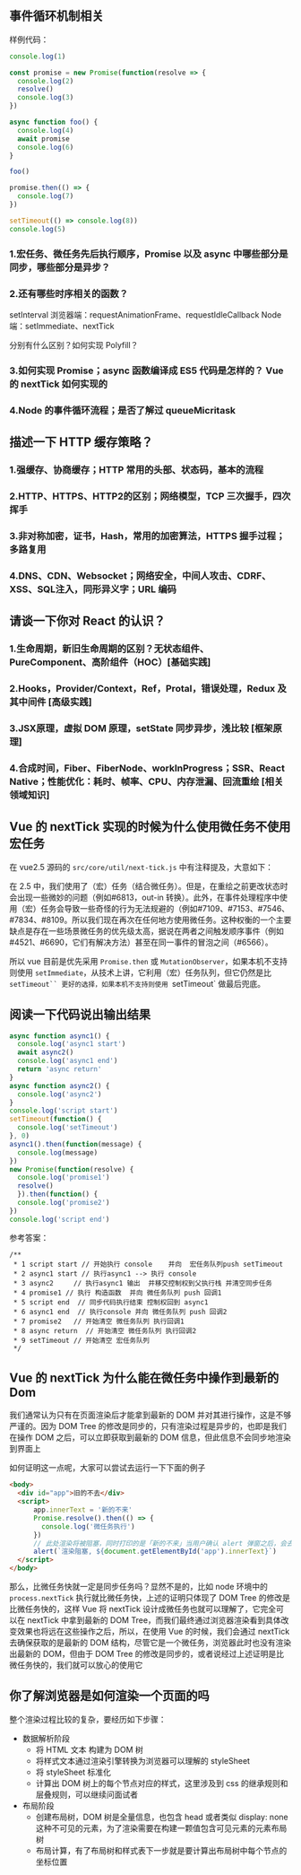 ## 事件循环机制相关
样例代码：
``` javascript
console.log(1)

const promise = new Promise(function(resolve => {
  console.log(2)
  resolve()
  console.log(3)
})

async function foo() {
  console.log(4)
  await promise
  console.log(6)
}

foo()

promise.then(() => {
  console.log(7)
})

setTimeout(() => console.log(8))
console.log(5)
```

### 1.宏任务、微任务先后执行顺序，Promise 以及 async 中哪些部分是同步，哪些部分是异步？


### 2.还有哪些时序相关的函数？
setInterval
浏览器端：requestAnimationFrame、requestIdleCallback
Node 端：setImmediate、nextTick

分别有什么区别？如何实现 Polyfill？


### 3.如何实现 Promise；async 函数编译成 ES5 代码是怎样的？ Vue 的 nextTick 如何实现的



### 4.Node 的事件循环流程；是否了解过 queueMicritask



## 描述一下 HTTP 缓存策略？
### 1.强缓存、协商缓存；HTTP 常用的头部、状态码，基本的流程

### 2.HTTP、HTTPS、HTTP2的区别；网络模型，TCP 三次握手，四次挥手

### 3.非对称加密，证书，Hash，常用的加密算法，HTTPS 握手过程；多路复用

### 4.DNS、CDN、Websocket；网络安全，中间人攻击、CDRF、XSS、SQL注入，同形异义字；URL 编码


## 请谈一下你对 React 的认识？
### 1.生命周期，新旧生命周期的区别？无状态组件、 PureComponent、高阶组件（HOC）[基础实践]

### 2.Hooks，Provider/Context，Ref，Protal，错误处理，Redux 及其中间件 [高级实践]

### 3.JSX原理，虚拟 DOM 原理，setState 同步异步，浅比较 [框架原理]


### 4.合成时间，Fiber、FiberNode、workInProgress；SSR、React Native；性能优化：耗时、帧率、CPU、内存泄漏、回流重绘 [相关领域知识]

## Vue 的 nextTick 实现的时候为什么使用微任务不使用宏任务
在 vue2.5 源码的 `src/core/util/next-tick.js` 中有注释提及，大意如下：

在 2.5 中，我们使用了（宏）任务（结合微任务）。但是，在重绘之前更改状态时会出现一些微妙的问题（例如#6813，out-in 转换）。此外，在事件处理程序中使用（宏）任务会导致一些奇怪的行为无法规避的（例如#7109、#7153、#7546、#7834、#8109。所以我们现在再次在任何地方使用微任务。这种权衡的一个主要缺点是存在一些场景微任务的优先级太高，据说在两者之间触发顺序事件（例如#4521、#6690，它们有解决方法）甚至在同一事件的冒泡之间（#6566）。

所以 vue 目前是优先采用 `Promise.then` 或 `MutationObserver`，如果本机不支持则使用 `setImmediate`，从技术上讲，它利用（宏）任务队列，但它仍然是比 `setTimeout`` 更好的选择，如果本机不支持则使用 `setTimeout` 做最后兜底。

## 阅读一下代码说出输出结果
```javascript
async function async1() {
  console.log('async1 start')
  await async2()
  console.log('async1 end')
  return 'async return'
}
async function async2() {
  console.log('async2')
}
console.log('script start')
setTimeout(function() {
  console.log('setTimeout')
}, 0)
async1().then(function(message) {
  console.log(message)
})
new Promise(function(resolve) {
  console.log('promise1')
  resolve()
  }).then(function() {
  console.log('promise2')
})
console.log('script end')
```

参考答案：
```
/**
 * 1 script start // 开始执行 console    并向  宏任务队列push setTimeout
 * 2 async1 start // 执行async1 --> 执行 console
 * 3 async2     // 执行async1 输出  并移交控制权到父执行栈 并清空同步任务
 * 4 promise1 // 执行 构造函数  并向 微任务队列 push 回调1
 * 5 script end  // 同步代码执行结束 控制权回到 async1
 * 6 async1 end  // 执行console 并向 微任务队列 push 回调2
 * 7 promise2   // 开始清空 微任务队列 执行回调1
 * 8 async return  // 开始清空 微任务队列 执行回调2
 * 9 setTimeout // 开始清空 宏任务队列
 */
```
## Vue 的 nextTick 为什么能在微任务中操作到最新的 Dom
我们通常认为只有在页面渲染后才能拿到最新的 DOM 并对其进行操作，这是不够严谨的。因为 DOM Tree 的修改是同步的，只有渲染过程是异步的，也即是我们在操作 DOM 之后，可以立即获取到最新的 DOM 信息，但此信息不会同步地渲染到界面上

如何证明这一点呢，大家可以尝试去运行一下下面的例子
```html
<body>
  <div id="app">旧的不去</div>
  <script>
      app.innerText = '新的不来'
      Promise.resolve().then(() => {
        console.log('微任务执行')
      })
      // 此处渲染将被阻塞，同时打印的是「新的不来」当用户确认 alert 弹窗之后，会去执行微任务
      alert(`渲染阻塞, ${document.getElementById('app').innerText}`)
  </script>
</body>
```

那么，比微任务快就一定是同步任务吗？显然不是的，比如 node 环境中的 `process.nextTick` 执行就比微任务快，上述的证明只体现了 DOM Tree 的修改是比微任务快的，这样 Vue 将 nextTick 设计成微任务也就可以理解了，它完全可以在 nextTick 中拿到最新的 DOM Tree，而我们最终通过浏览器渲染看到具体改变效果也将远在这些操作之后，所以，在使用 Vue 的时候，我们会通过 nextTick 去确保获取的是最新的 DOM 结构，尽管它是一个微任务，浏览器此时也没有渲染出最新的 DOM，但由于 DOM Tree 的修改是同步的，或者说经过上述证明是比微任务快的，我们就可以放心的使用它

## 你了解浏览器是如何渲染一个页面的吗
整个渲染过程比较的复杂，要经历如下步骤：
- 数据解析阶段
  - 将 HTML 文本 构建为 DOM 树
  - 将样式文本通过渲染引擎转换为浏览器可以理解的 styleSheet
  - 将 styleSheet 标准化
  - 计算出 DOM 树上的每个节点对应的样式，这里涉及到 css 的继承规则和层叠规则，可以继续问面试者
- 布局阶段
  - 创建布局树，DOM 树是全量信息，也包含 head 或者类似 display: none 这种不可见的元素，为了渲染需要在构建一颗值包含可见元素的元素布局树
  - 布局计算，有了布局树和样式表下一步就是要计算出布局树中每个节点的坐标位置